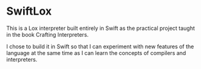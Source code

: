# SwiftLox

This is a Lox interpreter built entirely in Swift as the practical project taught in the book Crafting Interpreters.

I chose to build it in Swift so that I can experiment with new features of the language at the same time as I can learn the concepts of compilers and interpreters.